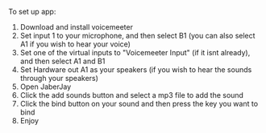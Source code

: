 To set up app:

1. Download and install voicemeeter
2. Set input 1 to your microphone, and then select B1 (you can also select A1 if you wish to hear your voice)
3. Set one of the virtual inputs to "Voicemeeter Input" (if it isnt already), and then select A1 and B1
4. Set Hardware out A1 as your speakers (if you wish to hear the sounds through your speakers)
5. Open JaberJay
6. Click the add sounds button and select a mp3 file to add the sound
7. Click the bind button on your sound and then press the key you want to bind
8. Enjoy
